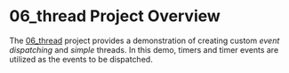 # 06_thread Project Overview

The [06_thread](https://github.com/aregtech/areg-sdk/tree/master/examples/06_thread) project provides a demonstration of creating custom *event dispatching* and *simple* threads. In this demo, timers and timer events are utilized as the events to be dispatched.
